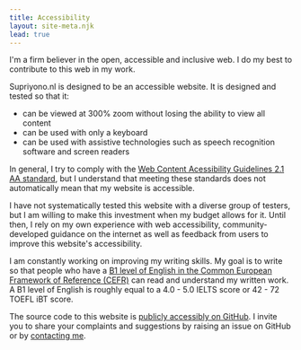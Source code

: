 ```yaml
---
title: Accessibility
layout: site-meta.njk
lead: true
---
```


I'm a firm believer in the open, accessible and inclusive web. I do my best to contribute to this web in my work.

Supriyono.nl is designed to be an accessible website. It is designed and tested so that it:

- can be viewed at 300% zoom without losing the ability to view all content
- can be used with only a keyboard
- can be used with assistive technologies such as speech recognition software and screen readers

In general, I try to comply with the [Web Content Acessibility Guidelines 2.1 AA standard](https://www.w3.org/TR/WCAG21/),
but I understand that meeting these standards does not automatically mean that my website is accessible.

I have not systematically tested this website with a diverse group of testers,
but I am willing to make this investment when my budget allows for it. Until
then, I rely on my own experience with web accessibility, community-developed guidance on the
internet as well as feedback from users to improve this website's
accessibility.

I am constantly working on improving my writing skills. My goal is to write so that people who have a 
[B1 level of English in the Common European Framework of Reference (CEFR)](https://www.coe.int/en/web/common-european-framework-reference%20languages/level-descriptions) can read and understand my written work. A B1 level of English is roughly equal to a 4.0 - 5.0 IELTS score or 42 - 72 TOEFL iBT score.

The source code to this website is [publicly accessibly on GitHub](https://github.com/pandu-supriyono/supriyono.nl).
I invite you to share your complaints and suggestions by raising an issue on GitHub or by [contacting me](mailto:mail@supriyono.nl).